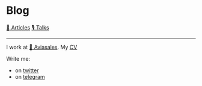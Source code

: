 # Blog

[📄 Articles](articles/)
[🎙️ Talks](talks/)

---

I work at [💙 Aviasales](https://aviasales.ru). My [CV](cv.pdf)

Write me:

- on [twitter](https://twitter.com/agapov_one)
- on [telegram](https://t.me/agapov_one)
